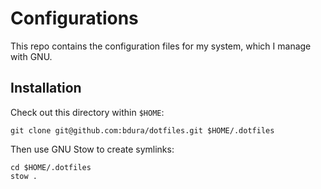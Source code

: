 # Configurations

This repo contains the configuration files for my system, which I manage with GNU.

## Installation

Check out this directory within `$HOME`:

```shell
git clone git@github.com:bdura/dotfiles.git $HOME/.dotfiles
```

Then use GNU Stow to create symlinks:

```shell
cd $HOME/.dotfiles
stow .
```
